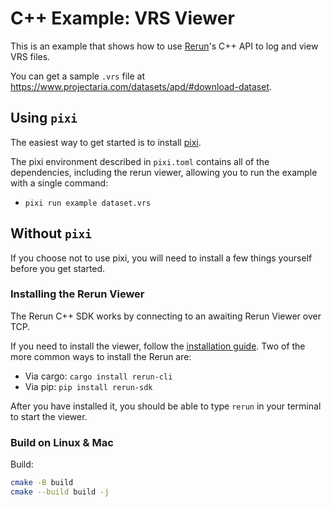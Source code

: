 # C++ Example: VRS Viewer

This is an example that shows how to use [Rerun](https://github.com/rerun-io/rerun)'s C++ API to log and view VRS files.

You can get a sample `.vrs` file at <https://www.projectaria.com/datasets/apd/#download-dataset>.

## Using `pixi`
The easiest way to get started is to install [pixi](https://prefix.dev/docs/pixi/overview).

The pixi environment described in `pixi.toml` contains all of the dependencies, including the rerun viewer,
allowing you to run the example with a single command:
* `pixi run example dataset.vrs`

## Without `pixi`
If you choose not to use pixi, you will need to install a few things yourself before you get started.

### Installing the Rerun Viewer
The Rerun C++ SDK works by connecting to an awaiting Rerun Viewer over TCP.

If you need to install the viewer, follow the [installation guide](https://www.rerun.io/docs/getting-started/installing-viewer). Two of the more common ways to install the Rerun are:
* Via cargo: `cargo install rerun-cli`
* Via pip: `pip install rerun-sdk`

After you have installed it, you should be able to type `rerun` in your terminal to start the viewer.

### Build on Linux & Mac

Build:
```bash
cmake -B build
cmake --build build -j
```

